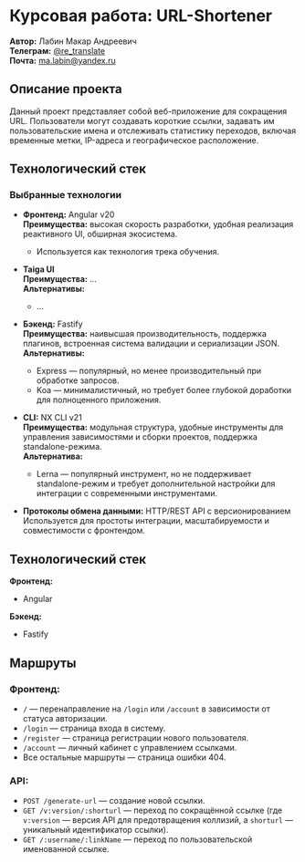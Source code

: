 # Курсовая работа: URL-Shortener

**Автор:** Лабин Макар Андреевич  
**Телеграм:** [@re_translate](https://t.me/re_translate)  
**Почта:** [ma.labin@yandex.ru](mailto:ma.labin@yandex.ru)

## Описание проекта

Данный проект представляет собой веб-приложение для сокращения URL. Пользователи могут создавать короткие ссылки, задавать им пользовательские имена и отслеживать статистику переходов, включая временные метки, IP-адреса и географическое расположение.

## Технологический стек

### Выбранные технологии

- **Фронтенд:** Angular v20  
  **Преимущества:** высокая скорость разработки, удобная реализация реактивного UI, обширная экосистема.  
  - Используется как технология трека обучения.

- **Taiga UI**  
  **Преимущества:** ...   
  **Альтернативы:** 
  - ...

- **Бэкенд:** Fastify  
  **Преимущества:** наивысшая производительность, поддержка плагинов, встроенная система валидации и сериализации JSON.  
  **Альтернативы:**   
  - Express — популярный, но менее производительный при обработке запросов.  
  - Koa — минималистичный, но требует более глубокой доработки для полноценного приложения.

- **CLI:** NX CLI v21  
  **Преимущества:** модульная структура, удобные инструменты для управления зависимостями и сборки проектов, поддержка standalone-режима.  
  **Альтернатива:**  
  - Lerna — популярный инструмент, но не поддерживает standalone-режим и требует дополнительной настройки для интеграции с современными инструментами.

- **Протоколы обмена данными:** HTTP/REST API с версионированием  
  Используется для простоты интеграции, масштабируемости и совместимости с фронтендом.

## Технологический стек

**Фронтенд:**
- Angular

**Бэкенд:**
- Fastify

## Маршруты

### Фронтенд:
- `/` — перенаправление на `/login` или `/account` в зависимости от статуса авторизации.
- `/login` — страница входа в систему.
- `/register` — страница регистрации нового пользователя.
- `/account` — личный кабинет с управлением ссылками.
- Все остальные маршруты — страница ошибки 404.

### API:
- `POST /generate-url` — создание новой ссылки.
- `GET /v:version/:shorturl` — переход по сокращённой ссылке (где `v:version` — версия API для предотвращения коллизий, а `shorturl` — уникальный идентификатор ссылки).
- `GET /:username/:linkName` — переход по пользовательской именованной ссылке.